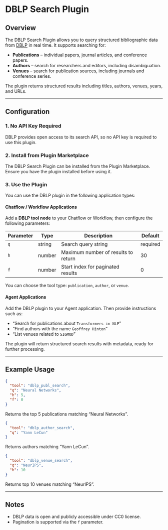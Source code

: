 # DBLP Search Plugin

## Overview

The DBLP Search Plugin allows you to query structured bibliographic data from [DBLP](https://dblp.org/) in real time. It supports searching for:

* **Publications** – individual papers, journal articles, and conference papers.
* **Authors** – search for researchers and editors, including disambiguation.
* **Venues** – search for publication sources, including journals and conference series.

The plugin returns structured results including titles, authors, venues, years, and URLs.

---

## Configuration

### 1. No API Key Required

DBLP provides open access to its search API, so no API key is required to use this plugin.

### 2. Install from Plugin Marketplace

The DBLP Search Plugin can be installed from the Plugin Marketplace. Ensure you have the plugin installed before using it.

### 3. Use the Plugin

You can use the DBLP plugin in the following application types:

#### Chatflow / Workflow Applications

Add a **DBLP tool node** to your Chatflow or Workflow, then configure the following parameters:

| Parameter | Type   | Description                         | Default  |
| --------- | ------ | ----------------------------------- | -------- |
| `q`       | string | Search query string                 | required |
| `h`       | number | Maximum number of results to return | 30       |
| `f`       | number | Start index for paginated results   | 0        |

You can choose the tool type: `publication`, `author`, or `venue`.

#### Agent Applications

Add the DBLP plugin to your Agent application. Then provide instructions such as:

* “Search for publications about `Transformers in NLP`”
* “Find authors with the name `Geoffrey Hinton`”
* “List venues related to `SIGMOD`”

The plugin will return structured search results with metadata, ready for further processing.

---

## Example Usage

```json
{
  "tool": "dblp_publ_search",
  "q": "Neural Networks",
  "h": 5,
  "f": 0
}
```

Returns the top 5 publications matching “Neural Networks”.

```json
{
  "tool": "dblp_author_search",
  "q": "Yann LeCun"
}
```

Returns authors matching “Yann LeCun”.

```json
{
  "tool": "dblp_venue_search",
  "q": "NeurIPS",
  "h": 10
}
```

Returns top 10 venues matching “NeurIPS”.

---

## Notes

* DBLP data is open and publicly accessible under CC0 license.
* Pagination is supported via the `f` parameter.
